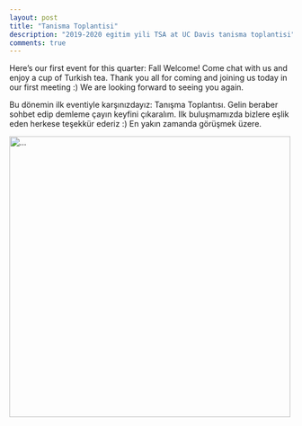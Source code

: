 ```yaml
---
layout: post
title: "Tanisma Toplantisi"
description: "2019-2020 egitim yili TSA at UC Davis tanisma toplantisi"
comments: true
---
```

Here’s our first event for this quarter: Fall Welcome! Come chat with us and enjoy a cup of Turkish tea. Thank you all for coming and joining us today in our first meeting :) We are looking forward to seeing you again.
<br>

Bu dönemin ilk eventiyle karşınızdayız: Tanışma Toplantısı. Gelin beraber sohbet edip demleme çayın keyfini çıkaralım. Ilk buluşmamızda bizlere eşlik eden herkese teşekkür ederiz :) En yakın zamanda görüşmek üzere.<br>

<img align="middle" width="500" src="{{ site.url }}/images/tanisma-toplantisi.png" alt="...">
